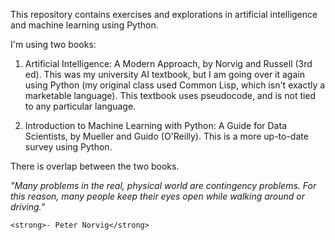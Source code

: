 This repository contains exercises and explorations in 
artificial intelligence and machine learning using Python.

I'm using two books:

1. Artificial Intelligence: A Modern Approach, by Norvig 
and Russell (3rd ed). This was my university AI textbook, but I am 
going over it again using Python (my original class used 
Common Lisp, which isn't exactly a marketable language). This 
textbook uses pseudocode, and is not tied to any particular language.

2. Introduction to Machine Learning with Python: 
A Guide for Data Scientists, by Mueller and Guido (O'Reilly). This 
is a more up-to-date survey using Python.

There is overlap between the two books.






<em>"Many problems in the real, physical world are contingency problems. For
this reason, many people keep their eyes open while walking around
or driving."</em>

    <strong>- Peter Norvig</strong>